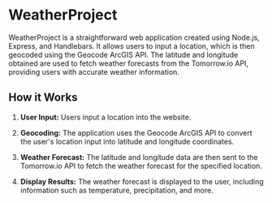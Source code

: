 # WeatherProject

WeatherProject is a straightforward web application created using Node.js, Express, and Handlebars. It allows users to input a location, which is then geocoded using the Geocode ArcGIS API. The latitude and longitude obtained are used to fetch weather forecasts from the Tomorrow.io API, providing users with accurate weather information.

## How it Works

1. **User Input:** Users input a location into the website.

2. **Geocoding:** The application uses the Geocode ArcGIS API to convert the user's location input into latitude and longitude coordinates.

3. **Weather Forecast:** The latitude and longitude data are then sent to the Tomorrow.io API to fetch the weather forecast for the specified location.

4. **Display Results:** The weather forecast is displayed to the user, including information such as temperature, precipitation, and more.


